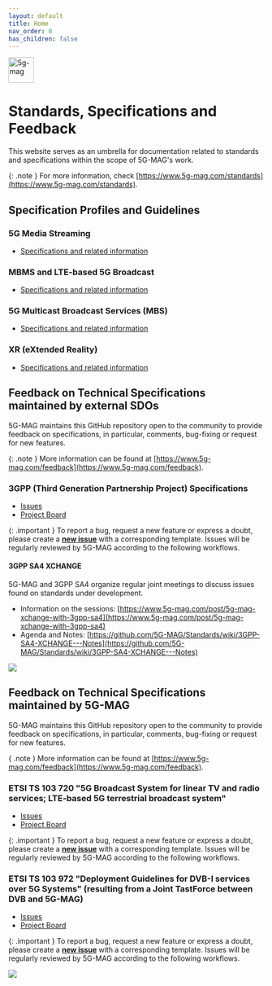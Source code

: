 ```yaml
---
layout: default
title: Home
nav_order: 0
has_children: false
---
```


<img src="{{site.baseurl}}/assets/images/5g-mag-logo-with-text.png" alt="5g-mag" style="height:50px">

# Standards, Specifications and Feedback
This website serves as an umbrella for documentation related to standards and specifications within the scope of 5G-MAG's work. 

{: .note }
For more information, check [https://www.5g-mag.com/standards](https://www.5g-mag.com/standards).

## Specification Profiles and Guidelines

### 5G Media Streaming
* [Specifications and related information](pages/5g-media-streaming.html)

### MBMS and LTE-based 5G Broadcast
* [Specifications and related information](pages/lte-based-5g-broadcast.html)

### 5G Multicast Broadcast Services (MBS)
* [Specifications and related information](pages/5g-multicast-broadcast-services.html)

### XR (eXtended Reality)
* [Specifications and related information](pages/xr.html)

## Feedback on Technical Specifications maintained by external SDOs
5G-MAG maintains this GitHub repository open to the community to provide feedback on specifications, in particular, comments, bug-fixing or request for new features. 

{: .note }
More information can be found at [https://www.5g-mag.com/feedback](https://www.5g-mag.com/feedback).

### 3GPP (Third Generation Partnership Project) Specifications
- [Issues](https://github.com/5G-MAG/Standards/issues?q=is%3Aopen%20is%3Aissue%20project%3A5g-mag%2F33)
- [Project Board](https://github.com/orgs/5G-MAG/projects/33)

{: .important }
To report a bug, request a new feature or express a doubt, please create a **[new issue](https://github.com/5G-MAG/Standards/issues/new/choose)** with a corresponding template. Issues will be regularly reviewed by 5G-MAG according to the following workflows.

#### 3GPP SA4 XCHANGE
5G-MAG and 3GPP SA4 organize regular joint meetings to discuss issues found on standards under development.
- Information on the sessions: [https://www.5g-mag.com/post/5g-mag-xchange-with-3gpp-sa4](https://www.5g-mag.com/post/5g-mag-xchange-with-3gpp-sa4)
- Agenda and Notes: [https://github.com/5G-MAG/Standards/wiki/3GPP-SA4-XCHANGE---Notes](https://github.com/5G-MAG/Standards/wiki/3GPP-SA4-XCHANGE---Notes)

![](https://static.wixstatic.com/media/7898a9_30ba00fb9e99459d89bff92cc40d0f5c~mv2.png/v1/fill/w_942,h_451,al_c,q_90,enc_auto/Loop1.png)

## Feedback on Technical Specifications maintained by 5G-MAG
5G-MAG maintains this GitHub repository open to the community to provide feedback on specifications, in particular, comments, bug-fixing or request for new features.

{ .note }
More information can be found at [https://www.5g-mag.com/feedback](https://www.5g-mag.com/feedback).

### ETSI TS 103 720 "5G Broadcast System for linear TV and radio services; LTE-based 5G terrestrial broadcast system"
- [Issues](https://github.com/5G-MAG/Standards/issues?q=is%3Aopen+is%3Aissue+project%3A5g-mag%2F32)
- [Project Board](https://github.com/orgs/5G-MAG/projects/32)

{: .important }
To report a bug, request a new feature or express a doubt, please create a **[new issue](https://github.com/5G-MAG/Standards/issues/new/choose)** with a corresponding template. Issues will be regularly reviewed by 5G-MAG according to the following workflows.

### ETSI TS 103 972 "Deployment Guidelines for DVB-I services over 5G Systems" (resulting from a Joint TastForce between DVB and 5G-MAG)
- [Issues](https://github.com/5G-MAG/Standards/issues?q=is%3Aopen+is%3Aissue+project%3A5g-mag%2F31)
- [Project Board](https://github.com/orgs/5G-MAG/projects/31)

{: .important }
To report a bug, request a new feature or express a doubt, please create a **[new issue](https://github.com/5G-MAG/Standards/issues/new/choose)** with a corresponding template. Issues will be regularly reviewed by 5G-MAG according to the following workflows.

![](https://static.wixstatic.com/media/7898a9_42bece6a420549b9ab9a250817a73367~mv2.png/v1/fill/w_955,h_374,al_c,lg_1,q_85,enc_auto/Loop2.png)

